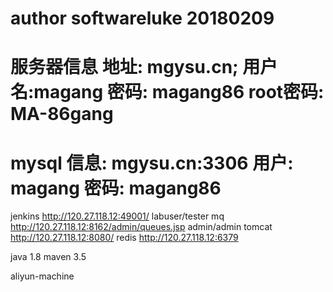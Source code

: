 # author softwareluke 20180209

# 服务器信息  地址: mgysu.cn;   用户名:magang  密码: magang86  root密码:  MA-86gang

# mysql 信息: mgysu.cn:3306      用户: magang   密码: magang86

jenkins  http://120.27.118.12:49001/  labuser/tester
mq  http://120.27.118.12:8162/admin/queues.jsp  admin/admin
tomcat http://120.27.118.12:8080/
redis http://120.27.118.12:6379

java 1.8
maven 3.5

aliyun-machine

